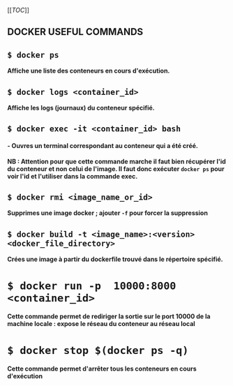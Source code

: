 [[_TOC_]]

## DOCKER USEFUL COMMANDS

## `$ docker ps`
__Affiche une liste des conteneurs en cours d'exécution.__


## `$ docker logs <container_id>`
__Affiche les logs (journaux) du conteneur spécifié.__


## `$ docker exec -it <container_id> bash`
#### - Ouvres un terminal correspondant au conteneur qui a été créé.

__NB : Attention pour que cette commande marche il faut bien récupérer l'id du conteneur et non celui de l'image. Il faut donc exécuter `docker ps` pour voir l'id et l'utiliser dans la commande exec.__


## `$ docker rmi <image_name_or_id>`
__Supprimes une image docker ; ajouter `-f` pour forcer la suppression__ 


## `$ docker build -t <image_name>:<version> <docker_file_directory>`
__Crées une image à partir du dockerfile trouvé dans le répertoire spécifié.__


# `$ docker run -p  10000:8000 <container_id>`

__Cette commande permet de rediriger la sortie sur le port 10000 de la machine locale : expose le réseau du conteneur au réseau local__


# `$ docker stop $(docker ps -q)`

__Cette commande permet d'arrêter tous les conteneurs en cours d'exécution__

